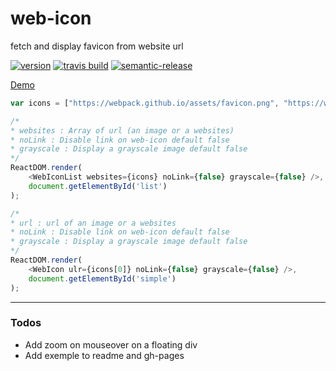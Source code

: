 # web-icon
fetch and display favicon from website url

[![version](https://img.shields.io/npm/v/web-icon.svg)](http//npm.im/web-icon)
[![travis build](https://img.shields.io/travis/nlarche/web-icon.svg)](https://travis-ci.org/nlarche/web-icon)
[![semantic-release](https://img.shields.io/badge/%20%20%F0%9F%93%A6%F0%9F%9A%80-semantic--release-e10079.svg)](https://github.com/semantic-release/semantic-release)

[Demo](http://nlarche.github.io/web-icon/)


```js
var icons = ["https://webpack.github.io/assets/favicon.png", "https://www.npmjs.com", "http://bower.io", "https://angularjs.org", "https://facebook.github.io/react"]

/*
* websites : Array of url (an image or a websites)
* noLink : Disable link on web-icon default false
* grayscale : Display a grayscale image default false
*/
ReactDOM.render(
    <WebIconList websites={icons} noLink={false} grayscale={false} />,
    document.getElementById('list')
); 

/*
* url : url of an image or a websites
* noLink : Disable link on web-icon default false
* grayscale : Display a grayscale image default false
*/
ReactDOM.render(
    <WebIcon ulr={icons[0]} noLink={false} grayscale={false} />,
    document.getElementById('simple')
);

```




---
### Todos

- Add zoom on mouseover on a floating div
- Add exemple to readme and gh-pages


